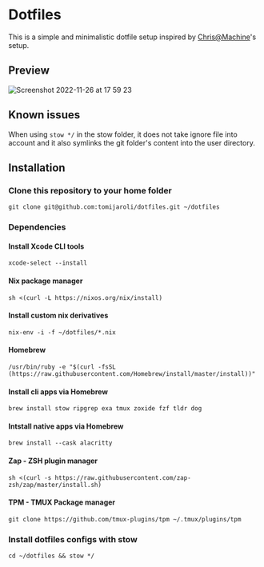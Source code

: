 # Dotfiles

This is a simple and minimalistic dotfile setup inspired by [Chris@Machine](https://github.com/ChristianChiarulli/Machfiles)'s setup.

## Preview

![Screenshot 2022-11-26 at 17 59 23](https://user-images.githubusercontent.com/3617451/204097683-cd667925-a3f5-4dda-a18b-6aaa4f1477c6.jpg)

## Known issues

When using `stow */` in the stow folder, it does not take ignore file into account and it also symlinks the git folder's content into the user directory.

## Installation

### Clone this repository to your home folder

```
git clone git@github.com:tomijaroli/dotfiles.git ~/dotfiles
```

### Dependencies

#### Install Xcode CLI tools

```
xcode-select --install
```

#### Nix package manager
```
sh <(curl -L https://nixos.org/nix/install)
```
#### Install custom nix derivatives
```
nix-env -i -f ~/dotfiles/*.nix
```

#### Homebrew

```
/usr/bin/ruby -e "$(curl -fsSL (https://raw.githubusercontent.com/Homebrew/install/master/install))"
```

#### Install cli apps via Homebrew

```
brew install stow ripgrep exa tmux zoxide fzf tldr dog
```

#### Intstall native apps via Homebrew

```
brew install --cask alacritty
```

#### Zap - ZSH plugin manager

```
sh <(curl -s https://raw.githubusercontent.com/zap-zsh/zap/master/install.sh)
```

#### TPM - TMUX Package manager

```
git clone https://github.com/tmux-plugins/tpm ~/.tmux/plugins/tpm
```

### Install dotfiles configs with stow

```
cd ~/dotfiles && stow */
```
